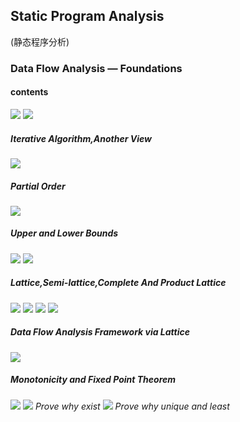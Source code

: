 ## Static Program Analysis
(静态程序分析)
### Data Flow Analysis — Foundations
#### contents
![](1.png)
![](2.png)
##### Iterative Algorithm,Another View  
![](3.png)
##### Partial Order 
![](4.png)
##### Upper and Lower Bounds
![](5.png)
![](6.png)
##### Lattice,Semi-lattice,Complete And Product Lattice
![](7.png)
![](8.png)
![](9.png)
![](10.png)
##### Data Flow Analysis Framework via Lattice
![](11.png)
##### Monotonicity and Fixed Point Theorem
![](12.png)
![](13.png)
*Prove why exist*
![](14.png)
*Prove why unique and least*
